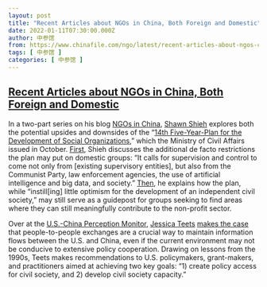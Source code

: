 ```yaml
---
layout: post
title: "Recent Articles about NGOs in China, Both Foreign and Domestic"
date: 2022-01-11T07:30:00.000Z
author: 中参馆
from: https://www.chinafile.com/ngo/latest/recent-articles-about-ngos-china-both-foreign-and-domestic
tags: [ 中参馆 ]
categories: [ 中参馆 ]
---
```

<!--1641886200000-->
[Recent Articles about NGOs in China, Both Foreign and Domestic](https://www.chinafile.com/ngo/latest/recent-articles-about-ngos-china-both-foreign-and-domestic)
------

<div>
<div class="content">    <div class="field field-name-body field-type-text-with-summary field-label-hidden"><div class="field-items"><div class="field-item even"><p>In a two-part series on his blog <a href="http://ngochina.blogspot.com/" target="_blank" rel="nofollow">NGOs in China</a>, <a href="https://www.chinafile.com/contributors/shawn-shieh" target="_blank" rel="nofollow">Shawn Shieh</a> explores both the potential upsides and downsides of the “<a href="http://www.mca.gov.cn/article/xw/tzgg/202110/20211000037062.shtml" target="_blank" rel="nofollow">14th Five-Year-Plan for the Development of Social Organizations</a>,” which the Ministry of Civil Affairs issued in October. <a href="http://ngochina.blogspot.com/2022/01/the-14th-five-year-plan-for-social.html" target="_blank" rel="nofollow">First</a>, Shieh discusses the additional de facto restrictions the plan may put on domestic groups: “It calls for supervision and control to come not only from [existing supervisory entities], but also from the Communist Party, law enforcement agencies, the use of artificial intelligence and big data, and society.” <a href="http://ngochina.blogspot.com/2022/01/the-14th-five-year-plan-for-social_6.html" target="_blank" rel="nofollow">Then</a>, he explains how the plan, while “instill[ing] little optimism for the development of an independent civil society,” may still serve as a guidepost for groups seeking to find areas where they can still meaningfully contribute to the non-profit sector.</p><p>Over at the <a href="https://uscnpm.org/" target="_blank" rel="nofollow">U.S.-China Perception Monitor</a>, <a href="https://www.chinafile.com/contributors/jessica-c-teets" target="_blank" rel="nofollow">Jessica Teets</a> <a href="https://uscnpm.org/2022/01/05/the-promise-of-people-to-people-exchange-in-sino-us-relations/" target="_blank" rel="nofollow">makes the case</a> that people-to-people exchanges are a crucial way to maintain information flows between the U.S. and China, even if the current environment may not be conducive to extensive policy cooperation. Drawing on lessons from the 1990s, Teets makes recommendations to U.S. policymakers, grant-makers, and practitioners aimed at achieving two key goals: “1) create policy access for civil society, and 2) develop civil society capacity.”</p></div></div></div>  </div>
</div>
